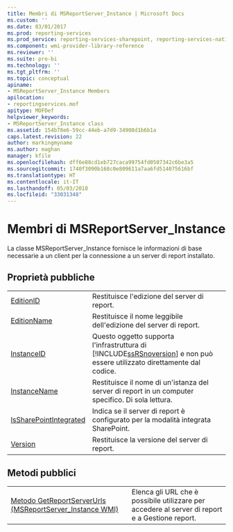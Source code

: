 ```yaml
---
title: Membri di MSReportServer_Instance | Microsoft Docs
ms.custom: ''
ms.date: 03/01/2017
ms.prod: reporting-services
ms.prod_service: reporting-services-sharepoint, reporting-services-native
ms.component: wmi-provider-library-reference
ms.reviewer: ''
ms.suite: pro-bi
ms.technology: ''
ms.tgt_pltfrm: ''
ms.topic: conceptual
apiname:
- MSReportServer_Instance Members
apilocation:
- reportingservices.mof
apitype: MOFDef
helpviewer_keywords:
- MSReportServer_Instance class
ms.assetid: 154b78e6-59cc-44eb-a7d9-34908d1b6b1a
caps.latest.revision: 22
author: markingmyname
ms.author: maghan
manager: kfile
ms.openlocfilehash: dff6e88cd1eb727caca99754fd0507342c6be3a5
ms.sourcegitcommit: 1740f3090b168c0e809611a7aa6fd514075616bf
ms.translationtype: HT
ms.contentlocale: it-IT
ms.lasthandoff: 05/03/2018
ms.locfileid: "33031348"
---
```

# <a name="msreportserverinstance-members"></a>Membri di MSReportServer_Instance
  La classe MSReportServer_Instance fornisce le informazioni di base necessarie a un client per la connessione a un server di report installato.  
  
## <a name="public-properties"></a>Proprietà pubbliche  
  
|||  
|-|-|  
|[EditionID](../../reporting-services/wmi-provider-library-reference/msreportserver-instance-properties-editionid.md)|Restituisce l'edizione del server di report.|  
|[EditionName](../../reporting-services/wmi-provider-library-reference/msreportserver-instance-properties-editionname.md)|Restituisce il nome leggibile dell'edizione del server di report.|  
|[InstanceID](../../reporting-services/wmi-provider-library-reference/msreportserver-instance-properties-instanceid.md)|Questo oggetto supporta l'infrastruttura di [!INCLUDE[ssRSnoversion](../../includes/ssrsnoversion-md.md)] e non può essere utilizzato direttamente dal codice.|  
|[InstanceName](../../reporting-services/wmi-provider-library-reference/msreportserver-instance-properties-instancename.md)|Restituisce il nome di un'istanza del server di report in un computer specifico. Di sola lettura.|  
|[IsSharePointIntegrated](../../reporting-services/wmi-provider-library-reference/msreportserver-instance-properties-issharepointintegrated.md)|Indica se il server di report è configurato per la modalità integrata SharePoint.|  
|[Version](../../reporting-services/wmi-provider-library-reference/msreportserver-instance-properties-version.md)|Restituisce la versione del server di report.|  
  
## <a name="public-methods"></a>Metodi pubblici  
  
|||  
|-|-|  
|[Metodo GetReportServerUrls &#40;MSReportServer_Instance WMI&#41;](../../reporting-services/wmi-provider-library-reference/msreportserver-instance-methods-getreportserverurls.md)|Elenca gli URL che è possibile utilizzare per accedere al server di report e a Gestione report.|  
  
  
